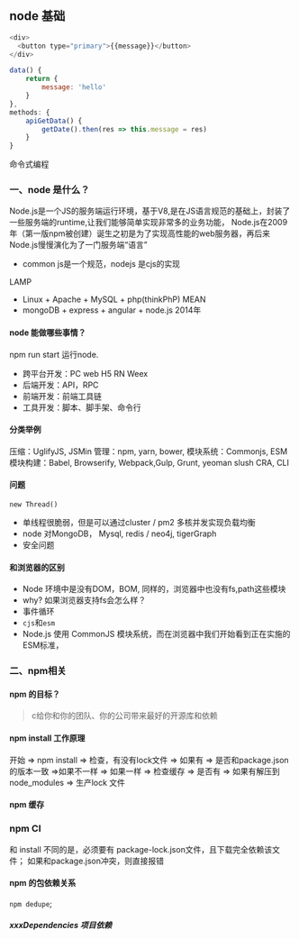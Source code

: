 ## node 基础
```js
<div>
  <button type="primary">{{message}}</button>
</div>

data() {
    return {
        message: 'hello'
    }
},
methods: {
    apiGetData() {
        getDate().then(res => this.message = res)
    }
}
```

命令式编程

### 一、node 是什么？
Node.js是一个JS的服务端运行环境，基于V8,是在JS语言规范的基础上，封装了一些服务端的runtime,让我们能够简单实现非常多的业务功能，
Node.js在2009年（第一版npm被创建）诞生之初是为了实现高性能的web服务器，再后来Node.js慢慢演化为了一门服务端“语言”

- common js是一个规范，nodejs 是cjs的实现

LAMP
- Linux + Apache + MySQL + php(thinkPhP)
MEAN
- mongoDB + express + angular + node.js 2014年

#### node 能做哪些事情？
npm run start 运行node.

- 跨平台开发：PC web H5 RN Weex
- 后端开发：API，RPC
- 前端开发：前端工具链
- 工具开发：脚本、脚手架、命令行

#### 分类举例
压缩：UglifyJS, JSMin
管理：npm, yarn, bower,
模块系统：Commonjs, ESM
模块构建：Babel, Browserify, Webpack,Gulp, Grunt,
yeoman
slush
CRA, CLI

#### 问题
`new Thread()`
- 单线程很脆弱，但是可以通过cluster / pm2 多核并发实现负载均衡
- node 对MongoDB， Mysql, redis / neo4j, tigerGraph
- 安全问题

#### 和浏览器的区别
- Node 环境中是没有DOM，BOM, 同样的，浏览器中也没有fs,path这些模块
 - why? 如果浏览器支持fs会怎么样？
- 事件循环
- `cjs`和`esm`
 - Node.js 使用 CommonJS 模块系统，而在浏览器中我们开始看到正在实施的ESM标准，

 ### 二、npm相关

 #### npm 的目标？
 >c给你和你的团队、你的公司带来最好的开源库和依赖

 #### npm install 工作原理
开始 => npm install => 检查，有没有lock文件 => 如果有 => 是否和package.json的版本一致 =>如果不一样 => 如果一样 => 检查缓存 => 是否有 => 如果有解压到node_modules => 生产lock 文件

 #### npm 缓存

 ### npm CI

 和 install 不同的是，必须要有 package-lock.json文件，且下载完全依赖该文件；
 如果和package.json冲突，则直接报错

 #### npm 的包依赖关系
 `npm dedupe`;

 ##### xxxDependencies 项目依赖
 

